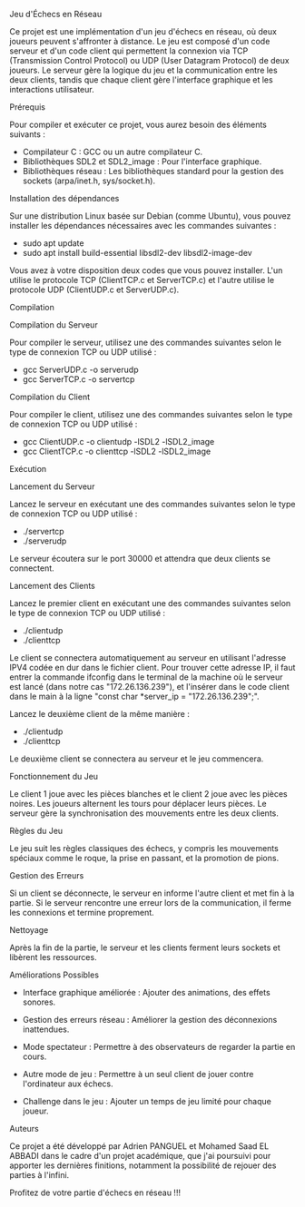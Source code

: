 Jeu d'Échecs en Réseau

Ce projet est une implémentation d'un jeu d'échecs en réseau, où deux joueurs peuvent s'affronter à distance. Le jeu est composé d'un code serveur et d'un code client qui permettent la connexion via TCP (Transmission Control Protocol) ou UDP (User Datagram Protocol) de deux joueurs. Le serveur gère la logique du jeu et la communication entre les deux clients, tandis que chaque client gère l'interface graphique et les interactions utilisateur.


Prérequis

Pour compiler et exécuter ce projet, vous aurez besoin des éléments suivants :

- Compilateur C : GCC ou un autre compilateur C.
- Bibliothèques SDL2 et SDL2_image : Pour l'interface graphique.
- Bibliothèques réseau : Les bibliothèques standard pour la gestion des sockets (arpa/inet.h, sys/socket.h).


Installation des dépendances

Sur une distribution Linux basée sur Debian (comme Ubuntu), vous pouvez installer les dépendances nécessaires avec les commandes suivantes :

- sudo apt update
- sudo apt install build-essential libsdl2-dev libsdl2-image-dev

Vous avez à votre disposition deux codes que vous pouvez installer. L'un utilise le protocole TCP (ClientTCP.c et ServerTCP.c) et l'autre utilise le protocole UDP (ClientUDP.c et ServerUDP.c).


Compilation

Compilation du Serveur

Pour compiler le serveur, utilisez une des commandes suivantes selon le type de connexion TCP ou UDP utilisé :

- gcc ServerUDP.c -o serverudp
- gcc ServerTCP.c -o servertcp

Compilation du Client

Pour compiler le client, utilisez une des commandes suivantes selon le type de connexion TCP ou UDP utilisé :

- gcc ClientUDP.c -o clientudp -lSDL2 -lSDL2_image
- gcc ClientTCP.c -o clienttcp -lSDL2 -lSDL2_image


Exécution

Lancement du Serveur

Lancez le serveur en exécutant une des commandes suivantes selon le type de connexion TCP ou UDP utilisé :

- ./servertcp
- ./serverudp

Le serveur écoutera sur le port 30000 et attendra que deux clients se connectent.

Lancement des Clients

Lancez le premier client en exécutant une des commandes suivantes selon le type de connexion TCP ou UDP utilisé :

- ./clientudp
- ./clienttcp

Le client se connectera automatiquement au serveur en utilisant l'adresse IPV4 codée en dur dans le fichier client. Pour trouver cette adresse IP, il faut entrer la commande ifconfig dans le terminal de la machine où le serveur est lancé (dans notre cas "172.26.136.239"), et l'insérer dans le code client dans le main à la ligne "const char *server_ip = "172.26.136.239";".

Lancez le deuxième client de la même manière :

- ./clientudp
- ./clienttcp

Le deuxième client se connectera au serveur et le jeu commencera.


Fonctionnement du Jeu

Le client 1 joue avec les pièces blanches et le client 2 joue avec les pièces noires. Les joueurs alternent les tours pour déplacer leurs pièces. Le serveur gère la synchronisation des mouvements entre les deux clients.


Règles du Jeu

Le jeu suit les règles classiques des échecs, y compris les mouvements spéciaux comme le roque, la prise en passant, et la promotion de pions.


Gestion des Erreurs

Si un client se déconnecte, le serveur en informe l'autre client et met fin à la partie. Si le serveur rencontre une erreur lors de la communication, il ferme les connexions et termine proprement.


Nettoyage

Après la fin de la partie, le serveur et les clients ferment leurs sockets et libèrent les ressources.


Améliorations Possibles

- Interface graphique améliorée : Ajouter des animations, des effets sonores.

- Gestion des erreurs réseau : Améliorer la gestion des déconnexions inattendues.

- Mode spectateur : Permettre à des observateurs de regarder la partie en cours.

- Autre mode de jeu : Permettre à un seul client de jouer contre l'ordinateur aux échecs.

- Challenge dans le jeu : Ajouter un temps de jeu limité pour chaque joueur.


Auteurs

Ce projet a été développé par Adrien PANGUEL et Mohamed Saad EL ABBADI dans le cadre d'un projet académique, que j'ai poursuivi pour apporter les dernières finitions, notamment la possibilité de rejouer des parties à l'infini.


Profitez de votre partie d'échecs en réseau !!!
